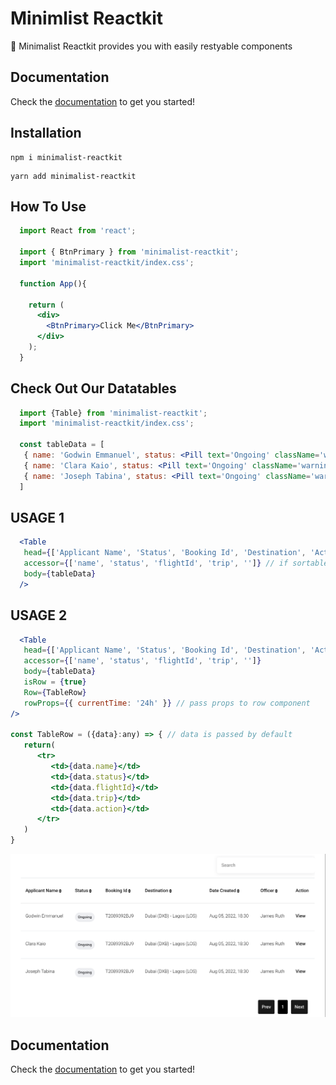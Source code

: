 # Minimlist Reactkit 

🎉 Minimalist Reactkit provides you with easily restyable components

## Documentation

Check the [documentation](https://minimalist-reactkit.web.app/) to get you started!

## Installation

```
npm i minimalist-reactkit
```

```
yarn add minimalist-reactkit
```
## How To Use

```jsx
  import React from 'react';

  import { BtnPrimary } from 'minimalist-reactkit';
  import 'minimalist-reactkit/index.css';
  
  function App(){

    return (
      <div>
        <BtnPrimary>Click Me</BtnPrimary>
      </div>
    );
  }
```

## Check Out Our Datatables
```jsx
  import {Table} from 'minimalist-reactkit';
  import 'minimalist-reactkit/index.css';

  const tableData = [
   { name: 'Godwin Emmanuel', status: <Pill text='Ongoing' className='warning' />, flightId: 'T2089392BJ9', trip: 'Dubai  (DXB) -  Lagos (LOS)', action: <a>View</a> },
   { name: 'Clara Kaio', status: <Pill text='Ongoing' className='warning' />, flightId: 'T2089392BJ9', trip: 'Dubai  (DXB) -  Lagos (LOS)', action: <a>View</a> },
   { name: 'Joseph Tabina', status: <Pill text='Ongoing' className='warning' />, flightId: 'T2089392BJ9', trip: 'Dubai  (DXB) -  Lagos (LOS)', action: <a>View</a> },
  ]
```
## USAGE 1
```jsx
  <Table
   head={['Applicant Name', 'Status', 'Booking Id', 'Destination', 'Action']}
   accessor={['name', 'status', 'flightId', 'trip', '']} // if sortable column is needed
   body={tableData}
  />

```
## USAGE 2
```jsx
  <Table
   head={['Applicant Name', 'Status', 'Booking Id', 'Destination', 'Action']}
   accessor={['name', 'status', 'flightId', 'trip', '']}
   body={tableData}
   isRow = {true}
   Row={TableRow}
   rowProps={{ currentTime: '24h' }} // pass props to row component 
/>

const TableRow = ({data}:any) => { // data is passed by default
   return(
      <tr>
         <td>{data.name}</td>
         <td>{data.status}</td>
         <td>{data.flightId}</td>
         <td>{data.trip}</td>
         <td>{data.action}</td>
      </tr>
   )
}

```
![My Logo](image.png 'Table Image')

## Documentation

Check the [documentation](https://minimalist-reactkit.web.app/) to get you started!
